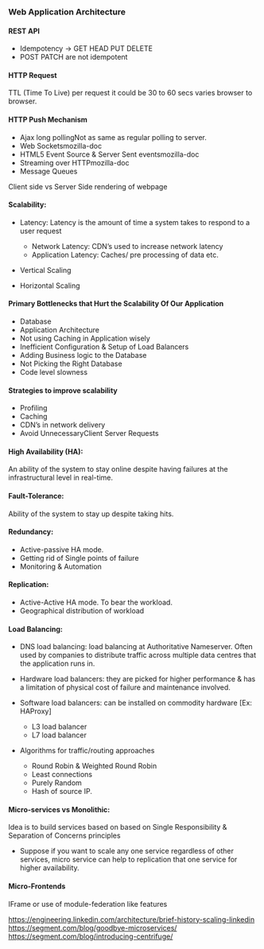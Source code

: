 ### Web Application Architecture

#### REST API
- Idempotency -> GET HEAD PUT DELETE
- POST PATCH are not idempotent 

#### HTTP Request     
TTL (Time To Live) per request it could be 30 to 60 secs varies browser to browser. 

#### HTTP Push Mechanism 
- Ajax long pollingNot as same as regular polling to server. 
- Web Socketsmozilla-doc 
- HTML5 Event Source & Server Sent eventsmozilla-doc
- Streaming over HTTPmozilla-doc
- Message Queues

Client side vs Server Side rendering of webpage

####  Scalability:
 - Latency: Latency is the amount of time a system takes to respond to a user request
	- Network Latency: CDN’s used to increase network latency
	- Application Latency: Caches/ pre processing of data etc.

- Vertical Scaling
- Horizontal Scaling

####  Primary Bottlenecks that Hurt the Scalability Of Our Application
- Database 
- Application Architecture 
- Not using Caching in Application wisely
- Inefficient Configuration & Setup of Load Balancers
- Adding Business logic to the Database
- Not Picking the Right Database
- Code level slowness
####  Strategies to improve scalability
- Profiling
- Caching
- CDN’s in network delivery 
- Avoid UnnecessaryClient Server Requests

####  High Availability (HA): 
An ability of the system to stay online despite having failures at the infrastructural level in real-time.

#### Fault-Tolerance: 
Ability of the system to stay up despite taking hits.

####  Redundancy: 
- Active-passive HA mode.
- Getting rid of Single points of failure
- Monitoring & Automation

#### Replication: 
- Active-Active HA mode. To bear the workload.
- Geographical distribution of workload

#### Load Balancing:
- DNS load balancing: load balancing at Authoritative Nameserver. Often used by companies to distribute traffic across multiple data centres that the application runs in. 
- Hardware load balancers: they are picked for higher performance & has a limitation of physical cost of failure and maintenance involved. 
- Software load balancers: can be installed on commodity hardware [Ex: HAProxy]
    - L3 load balancer 
    - L7 load balancer
     
- Algorithms for traffic/routing approaches
    - Round Robin & Weighted Round Robin
    - Least connections
    - Purely Random
    - Hash of source IP.

#### Micro-services vs Monolithic: 
Idea is to build services based on based on Single Responsibility & Separation of Concerns principles 
- Suppose if you want to scale any one service regardless of other services, micro service can help to replication that one service for higher availability.

#### Micro-Frontends
IFrame or use of module-federation like features




https://engineering.linkedin.com/architecture/brief-history-scaling-linkedin
https://segment.com/blog/goodbye-microservices/
https://segment.com/blog/introducing-centrifuge/




